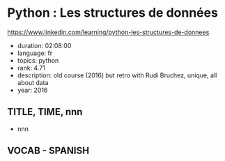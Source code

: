 # Python : Les structures de données

https://www.linkedin.com/learning/python-les-structures-de-donnees

- duration: 02:08:00
- language: fr
- topics: python
- rank: 4.71
- description: old course (2016) but retro with Rudi Bruchez, unique, all about data
- year: 2016

## TITLE, TIME, nnn

- nnn

## VOCAB - SPANISH

```
```
